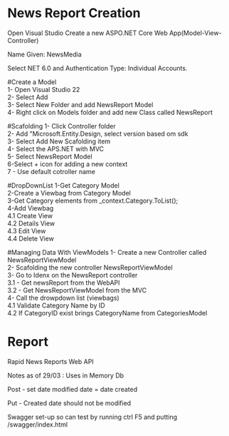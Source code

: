 # News Report Creation
Open Visual Studio Create a new ASPO.NET Core Web App(Model-View-Controller)

Name Given: NewsMedia

Select NET 6.0 and Authentication Type: Individual Accounts.

#Create a Model  
	1- Open Visual Studio 22  
	2- Select Add  
	3- Select New Folder and add NewsReport Model  
	4- Right click on Models folder and add  new Class called NewsReport  

#Scafolding
		1- Click Controller folder  
		2- Add "Microsoft.Entity.Design, select version based om sdk  
		3- Select Add New Scafolding item  
		4- Select the APS.NET  with MVC  
		5- Select  NewsReport Model  
		6-Select + icon for adding a new context  
		7 - Use default cotroller name  

#DropDownList
	1-Get Category Model  
	2-Create a Viewbag from Category Model  
	3-Get Category elements from _context.Category.ToList();  
	4-Add Viewbag  
  	4.1 Create View  
  	4.2 Details View  
  	4.3 Edit View  
  	4.4 Delete View  

#Managing Data With ViewModels
	1- Create a new Controller called NewsReportViewModel  
	2- Scafolding the new controller NewsReportViewModel  
	3- Go to Idenx on the NewsReport controller  
  	3.1 - Get newsReport from the WebAPI  
  	3.2 - Get  NewsReportViewModel from the MVC  
  4- Call the drowpdown list (viewbags)  
        4.1 Validate Category Name by ID  
        4.2 If CategoryID exist brings CategoryName from CategoriesModel  
   

# Report
Rapid News Reports Web API

Notes as of 29/03 : 
Uses in Memory Db

Post - set date modified date = date created 

Put - Created date should not be modified  

Swagger set-up so can test by running ctrl F5 and putting /swagger/index.html
